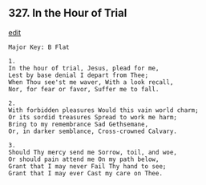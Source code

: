 
## 327.  In the Hour of Trial
[edit](https://docs.google.com/document/d/1JATUGGk14ODmA2KWWvGfw7Jkpo82eK2h/edit?mode=html)



    Major Key: B Flat

    1.
    In the hour of trial, Jesus, plead for me,
    Lest by base denial I depart from Thee;
    When Thou see'st me waver, With a look recall,
    Nor, for fear or favor, Suffer me to fall.

    2.
    With forbidden pleasures Would this vain world charm;
    Or its sordid treasures Spread to work me harm;
    Bring to my remembrance Sad Gethsemane,
    Or, in darker semblance, Cross-crowned Calvary.

    3.
    Should Thy mercy send me Sorrow, toil, and woe,
    Or should pain attend me On my path below,
    Grant that I may never Fail Thy hand to see;
    Grant that I may ever Cast my care on Thee. 
